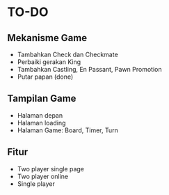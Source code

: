 # TO-DO
## Mekanisme Game
* Tambahkan Check dan Checkmate
* Perbaiki gerakan King
* Tambahkan Castling, En Passant, Pawn Promotion
* Putar papan (done)
## Tampilan Game
* Halaman depan
* Halaman loading
* Halaman Game: Board, Timer, Turn
## Fitur
* Two player single page
* Two player online
* Single player